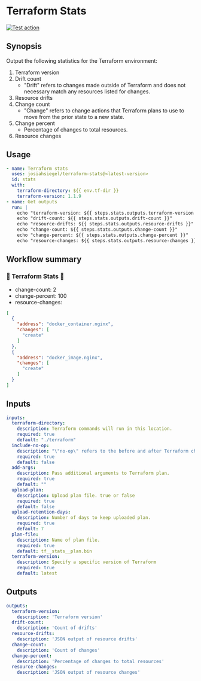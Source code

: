 # Terraform Stats

[![Test action](https://github.com/CDCgov/prime-reportstream/.github/workflows/terraform-stats--test_action.yml/badge.svg)](https://github.com/CDCgov/prime-reportstream/.github/workflows/terraform-stats--test_action.yml)

## Synopsis

Output the following statistics for the Terraform environment:
1. Terraform version
2. Drift count
   * "Drift" refers to changes made outside of Terraform and does not necessary match any resources listed for changes.
3. Resource drifts
4. Change count
   * "Change" refers to change actions that Terraform plans to use to move from the prior state to a new state.
5. Change percent
   * Percentage of changes to total resources.
6. Resource changes

## Usage

```yml
- name: Terraform stats
  uses: josiahsiegel/terraform-stats@<latest-version>
  id: stats
  with:
    terraform-directory: ${{ env.tf-dir }}
    terraform-version: 1.1.9
- name: Get outputs
  run: |
    echo "terraform-version: ${{ steps.stats.outputs.terraform-version }}"
    echo "drift-count: ${{ steps.stats.outputs.drift-count }}"
    echo "resource-drifts: ${{ steps.stats.outputs.resource-drifts }}"
    echo "change-count: ${{ steps.stats.outputs.change-count }}"
    echo "change-percent: ${{ steps.stats.outputs.change-percent }}"
    echo "resource-changes: ${{ steps.stats.outputs.resource-changes }}"
```

## Workflow summary

### :construction: Terraform Stats :construction:

* change-count: 2
* change-percent: 100
* resource-changes:
```json
[
  {
    "address": "docker_container.nginx",
    "changes": [
      "create"
    ]
  },
  {
    "address": "docker_image.nginx",
    "changes": [
      "create"
    ]
  }
]
```

## Inputs

```yml
inputs:
  terraform-directory:
    description: Terraform commands will run in this location.
    required: true
    default: "./terraform"
  include-no-op:
    description: "\"no-op\" refers to the before and after Terraform changes are identical as a value will only be known after apply."
    required: true
    default: false
  add-args:
    description: Pass additional arguments to Terraform plan.
    required: true
    default: ""
  upload-plan:
    description: Upload plan file. true or false
    required: true
    default: false
  upload-retention-days:
    description: Number of days to keep uploaded plan.
    required: true
    default: 7
  plan-file:
    description: Name of plan file.
    required: true
    default: tf__stats__plan.bin
  terraform-version:
    description: Specify a specific version of Terraform
    required: true
    default: latest
```

## Outputs
```yml
outputs:
  terraform-version:
    description: 'Terraform version'
  drift-count:
    description: 'Count of drifts'
  resource-drifts:
    description: 'JSON output of resource drifts'
  change-count:
    description: 'Count of changes'
  change-percent:
    description: 'Percentage of changes to total resources'
  resource-changes:
    description: 'JSON output of resource changes'
```
